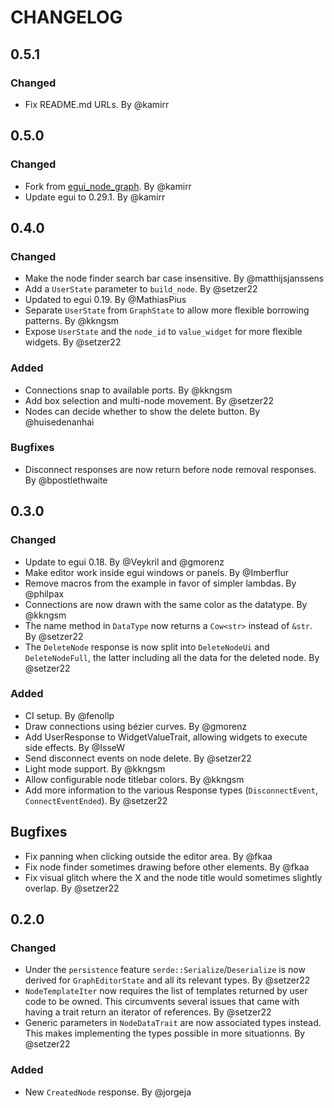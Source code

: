 # CHANGELOG

## 0.5.1

### Changed
- Fix README.md URLs. By @kamirr

## 0.5.0

### Changed
- Fork from [egui_node_graph](https://github.com/setzer22/egui_node_graph/). By @kamirr
- Update egui to 0.29.1. By @kamirr

## 0.4.0

### Changed
- Make the node finder search bar case insensitive. By @matthijsjanssens
- Add a `UserState` parameter to `build_node`. By @setzer22
- Updated to egui 0.19. By @MathiasPius
- Separate `UserState` from `GraphState` to allow more flexible borrowing patterns. By @kkngsm
- Expose `UserState` and the `node_id` to `value_widget` for more flexible widgets. By @setzer22

### Added
- Connections snap to available ports. By @kkngsm
- Add box selection and multi-node movement. By @setzer22
- Nodes can decide whether to show the delete button. By @huisedenanhai

### Bugfixes
- Disconnect responses are now return before node removal responses. By @bpostlethwaite

## 0.3.0

### Changed
- Update to egui 0.18. By @Veykril and @gmorenz
- Make editor work inside egui windows or panels. By @Imberflur
- Remove macros from the example in favor of simpler lambdas. By @philpax
- Connections are now drawn with the same color as the datatype. By @kkngsm
- The name method in `DataType` now returns a `Cow<str>` instead of `&str`. By @setzer22
- The `DeleteNode` response is now split into `DeleteNodeUi` and
  `DeleteNodeFull`, the latter including all the data for the deleted node. By @setzer22

### Added
- CI setup. By @fenollp
- Draw connections using bézier curves. By @gmorenz
- Add UserResponse to WidgetValueTrait, allowing widgets to execute side effects. By @IsseW
- Send disconnect events on node delete. By @setzer22
- Light mode support. By @kkngsm
- Allow configurable node titlebar colors. By @kkngsm
- Add more information to the various Response types (`DisconnectEvent`, `ConnectEventEnded`). By @setzer22

## Bugfixes
- Fix panning when clicking outside the editor area. By @fkaa
- Fix node finder sometimes drawing before other elements. By @fkaa
- Fix visual glitch where the X and the node title would sometimes slightly overlap. By @setzer22


## 0.2.0

### Changed
- Under the `persistence` feature `serde::Serialize`/`Deserialize` is now
  derived for `GraphEditorState` and all its relevant types. By @setzer22
- `NodeTemplateIter` now requires the list of templates returned by user code to
  be owned. This circumvents several issues that came with having a trait return
  an iterator of references. By @setzer22
- Generic parameters in `NodeDataTrait` are now associated types instead. This
  makes implementing the types possible in more situationns. By @setzer22

### Added
- New `CreatedNode` response. By @jorgeja
